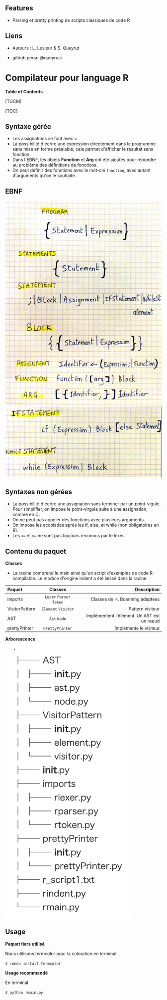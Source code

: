 Features
-------------
- Parsing et pretty printing de scripts classiques de code R


Liens
-------------
- Auteurs : L. Lesieur & S. Queyrut

- github perso @queyrusi

Compilateur pour language R
=============
**Table of Contents**

[TOCM]

[TOC]

Syntaxe gérée
-------------

- Les assignations se font avec `<-`
- La possibilité d'écrire une expression directement dans le programme sans
mise en forme préalable, cela permet d'afficher le résultat sans fonction.
- Dans l'EBNF, les objets __Function__ et __Arg__ ont été ajoutés pour répondre au problème
des définitions de fonctions.
- On peut définir des fonctions avec le mot-clé `function`, avec autant d'arguments
qu'on le souhaite.

EBNF
-------------
![ebnf1 image](https://github.com/queyrusi/Rcompil/blob/master/ebnf1.png)
![ebnf2 image](https://github.com/queyrusi/Rcompil/blob/master/ebnf2.png)

Syntaxes non gérées
-------------
- La possibilité d'écrire une assignation sans terminer par un point-vigule.
Pour simplifier, on impose le point-virgule suite à une assignation, comme en C.
- On ne peut pas appeler des fonctions avec plusieurs arguments.
- On impose les accolades après les if, else, et while (non obligatoires en R).
- Les `<=` et `>=` ne sont pas toujours reconnus par le lexer.

Contenu du paquet
-------------
**Classes**
- La racine comprend le main ainsi qu'un script d'exemples de code R compilable. Le module d'origine indent a été laissé dans la racine.

| Paquet  | Classes  | Description |
| :------------ |:---------------:| -----:|
| imports      | `Lexer` `Parser` `Token`      |   Classes de H. Boenning adaptées |
| VisitorPattern      |`Element` `Visitor` | Pattern visiteur |
| AST | `Ast` `Node`      |   Implémentent l'élément. Un AST est un nœud |
| prettyPrinter | `PrettyPrinter`       |    Implémente le visiteur |

**Arborescence**
![arbo image](https://github.com/queyrusi/Rcompil/blob/master/arbo.png)

Usage
-------------

**Paquet tiers utilisé**

Nous utilisons termcolor pour la coloration en terminal

`$ conda install termcolor`

**Usage recommandé**

En terminal

`$ python rmain.py`
